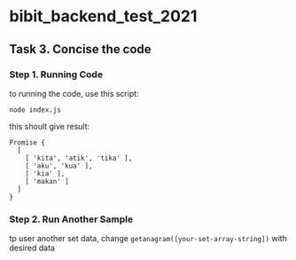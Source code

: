 # bibit_backend_test_2021
## Task 3. Concise the code

### Step 1. Running Code
to running the code, use this script:
```
node index.js
```
this shoult give result:
```
Promise {
  [
    [ 'kita', 'atik', 'tika' ],
    [ 'aku', 'kua' ],
    [ 'kia' ],
    [ 'makan' ]
  ]
}
```

### Step 2. Run Another Sample
tp user another set data, change `getanagram([your-set-array-string])` with desired data




